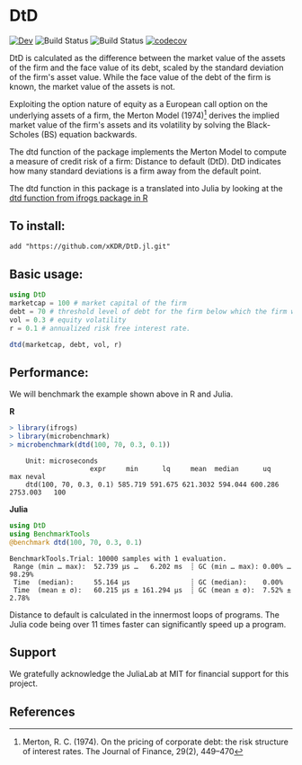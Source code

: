 # DtD

[![Dev](https://img.shields.io/badge/docs-dev-blue.svg)](https://xKDR.github.io/DtD.jl/dev)
![Build Status](https://github.com/xKDR/DtD.jl/actions/workflows/ci.yml/badge.svg)
![Build Status](https://github.com/xKDR/DtD.jl/actions/workflows/documentation.yml/badge.svg)
[![codecov](https://codecov.io/gh/xKDR/DtD.jl/branch/main/graph/badge.svg?token=TCkDWBCTiB)](https://codecov.io/gh/xKDR/DtD.jl)

DtD is calculated as the difference between the market value of the assets of the firm and the face value of its debt, scaled by the standard deviation of the firm's asset value. While the face value of the debt of the firm is known, the market value of the assets is not.

Exploiting the option nature of equity as a European call option on the underlying assets of a firm, the Merton Model (1974)[^1] derives the implied market value of the firm's assets and its volatility by solving the Black-Scholes (BS) equation backwards. 

The dtd function of the package implements the Merton Model to compute a measure of credit risk of a firm: Distance to default (DtD). DtD indicates how many standard deviations is a firm away from the default point.

The dtd function in this package is a translated into Julia by looking at the [dtd function from ifrogs package in R](https://https://github.com/ifrogs/ifrogs/blob/master/R/dtd.R)

## To install:
    add "https://github.com/xKDR/DtD.jl.git"

## Basic usage:
```julia
using DtD
marketcap = 100 # market capital of the firm
debt = 70 # threshold level of debt for the firm below which the firm will default
vol = 0.3 # equity volatility 
r = 0.1 # annualized risk free interest rate.

dtd(marketcap, debt, vol, r) 
```

## Performance:

We will benchmark the example shown above in R and Julia. 

**R**

```R
> library(ifrogs)
> library(microbenchmark)
> microbenchmark(dtd(100, 70, 0.3, 0.1))
```
```
    Unit: microseconds
                    expr     min      lq     mean  median      uq      max neval
    dtd(100, 70, 0.3, 0.1) 585.719 591.675 621.3032 594.044 600.286 2753.003   100
```
**Julia**
```julia
using DtD
using BenchmarkTools
@benchmark dtd(100, 70, 0.3, 0.1)
```

```
BenchmarkTools.Trial: 10000 samples with 1 evaluation.                                       
 Range (min … max):  52.739 μs …   6.202 ms  ┊ GC (min … max): 0.00% … 98.29%                
 Time  (median):     55.164 μs               ┊ GC (median):    0.00%                         
 Time  (mean ± σ):   60.215 μs ± 161.294 μs  ┊ GC (mean ± σ):  7.52% ±  2.78%                
```

Distance to default is calculated in the innermost loops of programs. The Julia code being over 11 times faster can significantly speed up a program. 

## Support

We gratefully acknowledge the JuliaLab at MIT for financial support for this project.

## References
[^1]: Merton, R. C. (1974). On the pricing of corporate debt: the risk structure of interest rates. The Journal of Finance, 29(2), 449–470
